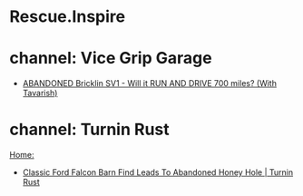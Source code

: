 # Rescue.Inspire
# channel: Vice Grip Garage
- [ABANDONED Bricklin SV1 - Will it RUN AND DRIVE 700 miles? (With Tavarish)](https://youtu.be/p35vgz3hrHE)

# channel: Turnin Rust
[Home:](https://www.youtube.com/@TurninRust)

- [Classic Ford Falcon Barn Find Leads To Abandoned Honey Hole | Turnin Rust](https://youtu.be/8DOCnN8bvc0)
